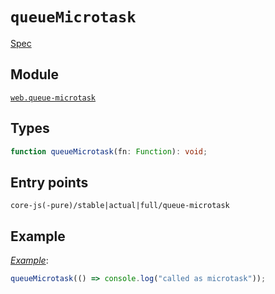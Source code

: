 # `queueMicrotask`

[Spec](https://html.spec.whatwg.org/multipage/timers-and-user-prompts.html#dom-queuemicrotask)

## Module

[`web.queue-microtask`](https://github.com/zloirock/core-js/blob/master/packages/core-js/modules/web.queue-microtask.js)

## Types

```ts
function queueMicrotask(fn: Function): void;
```

## Entry points

```
core-js(-pure)/stable|actual|full/queue-microtask
```

## Example

[_Example_](https://goo.gl/nsW8P9):

```js
queueMicrotask(() => console.log("called as microtask"));
```
